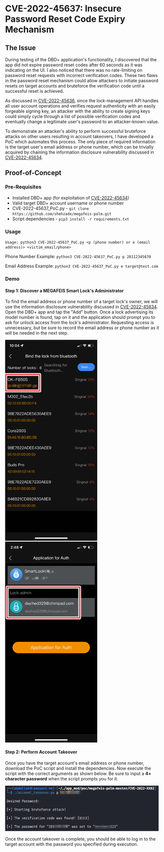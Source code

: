 # CVE-2022-45637: Insecure Password Reset Code Expiry Mechanism

## The Issue
During testing of the DBD+ application's functionality, I discovered that the app did not expire password reset codes after 60 seconds as it was indicating on the UI. I also noticed that there was no rate-limiting on password reset requests with incorrect verification codes. These two flaws in the password reset mechanism could allow attackers to initiate password resets on target accounts and bruteforce the verification code until a successful reset is achieved.

As discussed in [CVE-2022-45636](/CVE-2022-45636), since the lock-management API handles all user account operations and verifies request authenticity with an easily forgeable signing key, an attacker with the ability to create signing keys could simply cycle through a list of possible verification codes and eventually change a legitimate user's password to an attacker-known value.

To demonstrate an attacker's ability to perform successful bruteforce attacks on other users resulting in account takeovers, I have developed a PoC which automates this process. The only piece of required information is the target user's email address or phone number, which can be trivially acquired by chaining the information disclosure vulnerability discussed in [CVE-2022-45634](/CVE-2022-45634).

## Proof-of-Concept

### Pre-Requisites

- Installed DBD+ app (for exploitation of [CVE-2022-45634](/CVE-2022-45634)) 
- Valid target DBD+ account username or phone number
- CVE-2022-45637_PoC.py - ```git clone https://github.com/shehzade/megafeis-palm.git```
- Script dependencies - ```pip3 install -r requirements.txt```

### Usage

```
Usage: python3 CVE-2022-45637_PoC.py <p (phone number) or e (email address)> <victim_email/phone>
```

Phone Number Example: ```python3 CVE-2022-45637_PoC.py p 28112345670```

Email Address Example: ```python3 CVE-2022-45637_PoC.py e target@test.com```

### Demo

#### Step 1: Discover a MEGAFEIS Smart Lock's Administrator

To find the email address or phone number of a target lock's owner, we will use the information disclosure vulnerability discussed in [CVE-2022-45634](/CVE-2022-45634). Open the DBD+ app and tap the "Add" button. Once a lock advertising its model number is found, tap on it and the application should prompt you to ask for unlock access from the lock's administrator. Requesting access is unnecessary, but be sure to record the email address or phone number as it will be needed in the next step.

<img alt="DBD+ App Discovery Screen" src="../screenshots/dbd_app_discovery_screen.png" width="300"><img alt="DBD+ App Permission Request Screen" src="../screenshots/request_permission_screen.png" width="300">

#### Step 2: Perform Account Takeover

Once you have the target account's email address or phone number, download the PoC script and install the dependencies. Now execute the script with the correct arguments as shown below. Be sure to input a **4+ character password** when the script prompts you for it.

<img alt="Account Takeover PoC Execution" src="../screenshots/poc2_execution.png" width="500">

Once the account takeover is complete, you should be able to log in to the target account with the password you specified during execution. 
